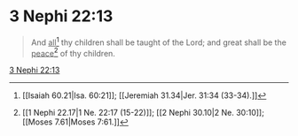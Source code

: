 # 3 Nephi 22:13

> And <u>all</u>[^a] thy children shall be taught of the Lord; and great shall be the <u>peace</u>[^b] of thy children.

[3 Nephi 22:13](https://www.churchofjesuschrist.org/study/scriptures/bofm/3-ne/22?lang=eng&id=p13#p13)


[^a]: [[Isaiah 60.21|Isa. 60:21]]; [[Jeremiah 31.34|Jer. 31:34 (33-34).]]
[^b]: [[1 Nephi 22.17|1 Ne. 22:17 (15-22)]]; [[2 Nephi 30.10|2 Ne. 30:10]]; [[Moses 7.61|Moses 7:61.]]
